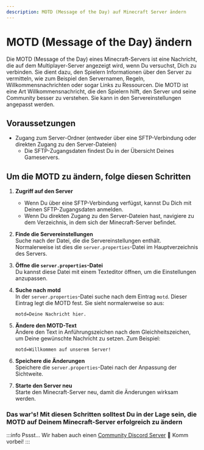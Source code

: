 ```yaml
---
description: MOTD (Message of the Day) auf Minecraft Server ändern
---
```


# MOTD (Message of the Day) ändern

Die MOTD (Message of the Day) eines Minecraft-Servers ist eine Nachricht, die auf dem Multiplayer-Server angezeigt wird, wenn Du versuchst, Dich zu verbinden. Sie dient dazu, den Spielern Informationen über den Server zu vermitteln, wie zum Beispiel den Servernamen, Regeln, Willkommensnachrichten oder sogar Links zu Ressourcen. Die MOTD ist eine Art Willkommensnachricht, die den Spielern hilft, den Server und seine Community besser zu verstehen. Sie kann in den Servereinstellungen angepasst werden.

## Voraussetzungen

- Zugang zum Server-Ordner (entweder über eine SFTP-Verbindung oder direkten Zugang zu den Server-Dateien)
    - Die SFTP-Zugangsdaten findest Du in der Übersicht Deines Gameservers.

## Um die MOTD zu ändern, folge diesen Schritten

1. <b>Zugriff auf den Server</b>
    - Wenn Du über eine SFTP-Verbindung verfügst, kannst Du Dich mit Deinen SFTP-Zugangsdaten anmelden.
    - Wenn Du direkten Zugang zu den Server-Dateien hast, navigiere zu dem Verzeichnis, in dem sich der Minecraft-Server befindet.

2. <b>Finde die Servereinstellungen</b><br>
    Suche nach der Datei, die die Servereinstellungen enthält. Normalerweise ist dies die `server.properties`-Datei im Hauptverzeichnis des Servers.

3. <b>Öffne die `server.properties`-Datei</b><br>
    Du kannst diese Datei mit einem Texteditor öffnen, um die Einstellungen anzupassen.

4. <b>Suche nach motd</b><br>
    In der `server.properties`-Datei suche nach dem Eintrag `motd`. Dieser Eintrag legt die MOTD fest. Sie sieht normalerweise so aus:

    ```
    motd=Deine Nachricht hier.
    ```

5. <b>Ändere den MOTD-Text</b><br>
    Ändere den Text in Anführungszeichen nach dem Gleichheitszeichen, um Deine gewünschte Nachricht zu setzen. Zum Beispiel:

    ```
    motd=Willkommen auf unserem Server!
    ```

6. <b>Speichere die Änderungen</b><br>
    Speichere die `server.properties`-Datei nach der Anpassung der Sichtweite.

7. <b>Starte den Server neu</b><br>
    Starte den Minecraft-Server neu, damit die Änderungen wirksam werden.

### Das war's! Mit diesen Schritten solltest Du in der Lage sein, die MOTD auf Deinem Minecraft-Server erfolgreich zu ändern

:::info
Pssst... Wir haben auch einen [Community Discord Server](https://discord.emeraldhost.de/) 🤫 Komm vorbei!
:::
